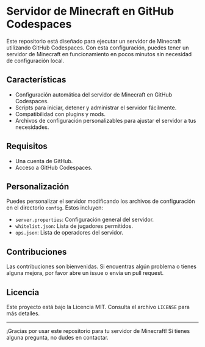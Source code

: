 # Servidor de Minecraft en GitHub Codespaces

Este repositorio está diseñado para ejecutar un servidor de Minecraft utilizando GitHub Codespaces. Con esta configuración, puedes tener un servidor de Minecraft en funcionamiento en pocos minutos sin necesidad de configuración local.

## Características

- Configuración automática del servidor de Minecraft en GitHub Codespaces.
- Scripts para iniciar, detener y administrar el servidor fácilmente.
- Compatibilidad con plugins y mods.
- Archivos de configuración personalizables para ajustar el servidor a tus necesidades.

## Requisitos

- Una cuenta de GitHub.
- Acceso a GitHub Codespaces.

## Personalización

Puedes personalizar el servidor modificando los archivos de configuración en el directorio `config`. Estos incluyen:

- `server.properties`: Configuración general del servidor.
- `whitelist.json`: Lista de jugadores permitidos.
- `ops.json`: Lista de operadores del servidor.

## Contribuciones

Las contribuciones son bienvenidas. Si encuentras algún problema o tienes alguna mejora, por favor abre un issue o envía un pull request.

## Licencia

Este proyecto está bajo la Licencia MIT. Consulta el archivo `LICENSE` para más detalles.

---

¡Gracias por usar este repositorio para tu servidor de Minecraft! Si tienes alguna pregunta, no dudes en contactar.
